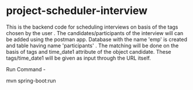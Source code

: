 # project-scheduler-interview
This is the backend code for scheduling interviews on basis of the tags chosen by the user . The candidates/participants of the interview will can be added using the postman app. 
Database with the name 'emp' is created and table having name 'participants' . 
The matching will be done on the basis of tags and time_date1 attribute of the object candidate. 
These tags/time_date1 will be given as input through the URL itself. 

Run Command - 

mvn spring-boot:run
